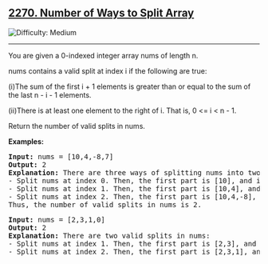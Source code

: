 
<h2><a href="https://leetcode.com/problems/number-of-ways-to-split-array/description/?envType=daily-question&envId=2025-01-03">2270. Number of Ways to Split Array
</a></h2> <img src='https://img.shields.io/badge/Difficulty-Medium-orange' alt='Difficulty: Medium' /><hr>

<p>You are given a 0-indexed integer array nums of length n.</p>
<P>nums contains a valid split at index i if the following are true:</P>
<p>(i)The sum of the first i + 1 elements is greater than or equal to the sum of the last n - i - 1 elements.</p>
<p>(ii)There is at least one element to the right of i. That is, 0 <= i < n - 1.</p>
<p>Return the number of valid splits in nums.</p>


<b>Examples:</b>

<pre>
<b>Input:</b> nums = [10,4,-8,7]
<b>Output:</b> 2
<b>Explanation:</b> There are three ways of splitting nums into two non-empty parts:
- Split nums at index 0. Then, the first part is [10], and its sum is 10. The second part is [4,-8,7], and its sum is 3. Since 10 >= 3, i = 0 is a valid split.
- Split nums at index 1. Then, the first part is [10,4], and its sum is 14. The second part is [-8,7], and its sum is -1. Since 14 >= -1, i = 1 is a valid split.
- Split nums at index 2. Then, the first part is [10,4,-8], and its sum is 6. The second part is [7], and its sum is 7. Since 6 < 7, i = 2 is not a valid split.
Thus, the number of valid splits in nums is 2.
</pre>

<pre>
<b>Input:</b> nums = [2,3,1,0]
<b>Output:</b> 2
<b>Explanation:</b> There are two valid splits in nums:
- Split nums at index 1. Then, the first part is [2,3], and its sum is 5. The second part is [1,0], and its sum is 1. Since 5 >= 1, i = 1 is a valid split. 
- Split nums at index 2. Then, the first part is [2,3,1], and its sum is 6. The second part is [0], and its sum is 0. Since 6 >= 0, i = 2 is a valid split.
</pre>







